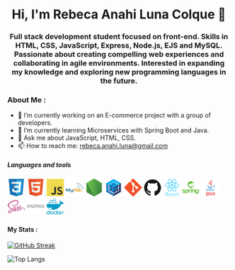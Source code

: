 <div align ="center">
    <h1 align="center">Hi, I'm Rebeca Anahi Luna Colque 👋</h1>
    <h3 align="center">Full stack development student focused on front-end. Skills in HTML, CSS, JavaScript, Express, Node.js, EJS and MySQL. Passionate about creating compelling web experiences and collaborating in agile environments. Interested in expanding my knowledge and exploring new programming languages in the future.</h3>
</div>
<!--
**Rebeca3Luna/Rebeca3Luna** is a ✨ _special_ ✨ repository because its `README.md` (this file) appears on your GitHub profile.
-->

### About Me :
- 🔭 I’m currently working on an E-commerce project with a group of developers.
- 🌱 I’m currently learning Microservices with Spring Boot and Java.
- 💬 Ask me about JavaScript, HTML, CSS.
- 📫 How to reach me: rebeca.anahi.luna@gmail.com
<H5>Languages ​​and tools</H5>
<div >
    <img src="https://github.com/devicons/devicon/blob/master/icons/css3/css3-original.svg" alt="css3" width="40" height="40">
    <img src="https://github.com/devicons/devicon/blob/master/icons/html5/html5-original.svg" alt="html5" width="40" height="40">
    <img src="https://github.com/devicons/devicon/blob/master/icons/javascript/javascript-original.svg" alt="javascript" width="40" height="40">
    <img src="https://github.com/devicons/devicon/blob/master/icons/mysql/mysql-original-wordmark.svg" alt="MySQL" width="40" height="40">
    <img src="https://github.com/devicons/devicon/blob/master/icons/nodejs/nodejs-original.svg" alt="nodejs" width="40" height="40">
    <img src="https://github.com/devicons/devicon/blob/master/icons/sequelize/sequelize-original.svg" alt="sequelize" width="40" height="40">
    <img src="https://github.com/devicons/devicon/blob/master/icons/git/git-original.svg" alt="git" width="40" height="40">
    <img src="https://github.com/devicons/devicon/blob/master/icons/github/github-original.svg" alt="github" width="40" height="40">
    <img src="https://github.com/devicons/devicon/blob/master/icons/react/react-original-wordmark.svg" alt="github" width="40" height="40">
    <img src="https://github.com/devicons/devicon/blob/master/icons/spring/spring-original-wordmark.svg" alt="github" width="40" height="40">
    <img src="https://github.com/devicons/devicon/blob/master/icons/java/java-original-wordmark.svg" alt="github" width="40" height="40">
    <img src="https://github.com/devicons/devicon/blob/master/icons/sass/sass-original.svg" alt="github" width="40" height="40">
    <img src="https://github.com/devicons/devicon/blob/master/icons/express/express-original-wordmark.svg" alt="github" width="40" height="40">
    <img src="https://github.com/devicons/devicon/blob/master/icons/docker/docker-plain-wordmark.svg" alt="github" width="40" height="40">

</div>
<h4>My Stats :</h4>

[![GitHub Streak](http://github-readme-streak-stats.herokuapp.com?user=anahi-luna&theme=dark&hide_border=true&border_radius=5.2)](https://git.io/streak-stats)

![Top Langs](https://github-readme-stats.vercel.app/api/top-langs/?username=anahi-luna&exclude_repo=github-readme-stats,anuraghazra.github.io)

